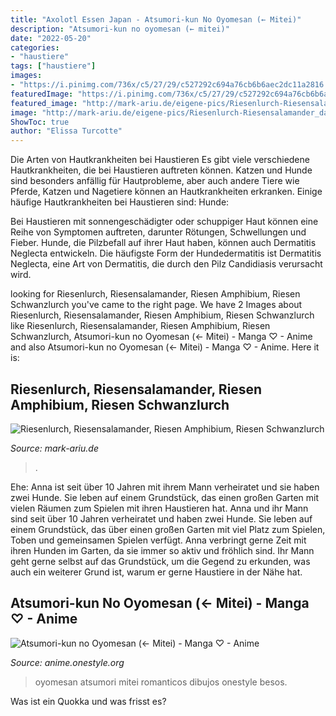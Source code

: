 ```yaml
---
title: "Axolotl Essen Japan - Atsumori-kun No Oyomesan (← Mitei)"
description: "Atsumori-kun no oyomesan (← mitei)"
date: "2022-05-20"
categories:
- "haustiere"
tags: ["haustiere"]
images:
- "https://i.pinimg.com/736x/c5/27/29/c527292c694a76cb6b6aec2dc11a2816.jpg"
featuredImage: "https://i.pinimg.com/736x/c5/27/29/c527292c694a76cb6b6aec2dc11a2816.jpg"
featured_image: "http://mark-ariu.de/eigene-pics/Riesenlurch-Riesensalamander_das-groesste-Amphibium-der-Welt/Riesenlurch-Riesensalamander-Riesen-Amphibium-Riesen-Schwanzlurch_das-groesste-Amphibium-der-Welt_9.jpg"
image: "http://mark-ariu.de/eigene-pics/Riesenlurch-Riesensalamander_das-groesste-Amphibium-der-Welt/Riesenlurch-Riesensalamander-Riesen-Amphibium-Riesen-Schwanzlurch_das-groesste-Amphibium-der-Welt_9.jpg"
ShowToc: true
author: "Elissa Turcotte"
---
```



Die Arten von Hautkrankheiten bei Haustieren
Es gibt viele verschiedene Hautkrankheiten, die bei Haustieren auftreten können. Katzen und Hunde sind besonders anfällig für Hautprobleme, aber auch andere Tiere wie Pferde, Katzen und Nagetiere können an Hautkrankheiten erkranken. Einige häufige Hautkrankheiten bei Haustieren sind:
Hunde:

Bei Haustieren mit sonnengeschädigter oder schuppiger Haut können eine Reihe von Symptomen auftreten, darunter Rötungen, Schwellungen und Fieber. Hunde, die Pilzbefall auf ihrer Haut haben, können auch Dermatitis Neglecta entwickeln. Die häufigste Form der Hundedermatitis ist Dermatitis Neglecta, eine Art von Dermatitis, die durch den Pilz Candidiasis verursacht wird.

	

		
looking for Riesenlurch, Riesensalamander, Riesen Amphibium, Riesen Schwanzlurch you've came to the right page. We have 2 Images about Riesenlurch, Riesensalamander, Riesen Amphibium, Riesen Schwanzlurch like Riesenlurch, Riesensalamander, Riesen Amphibium, Riesen Schwanzlurch, Atsumori-kun no Oyomesan (← Mitei) - Manga ♡ - Anime and also Atsumori-kun no Oyomesan (← Mitei) - Manga ♡ - Anime. Here it is:
		
    
## Riesenlurch, Riesensalamander, Riesen Amphibium, Riesen Schwanzlurch

<img loading=lazy src="http://mark-ariu.de/eigene-pics/Riesenlurch-Riesensalamander_das-groesste-Amphibium-der-Welt/Riesenlurch-Riesensalamander-Riesen-Amphibium-Riesen-Schwanzlurch_das-groesste-Amphibium-der-Welt_9.jpg" onerror="this.onerror=null;this.src='https://tse1.mm.bing.net/th?id=OIP.IZYxLyxzYqJK9pOoSnXEmwHaFE&amp;pid=15.1';" alt="Riesenlurch, Riesensalamander, Riesen Amphibium, Riesen Schwanzlurch">

_Source: mark-ariu.de_

>. 

	

Ehe: Anna ist seit über 10 Jahren mit ihrem Mann verheiratet und sie haben zwei Hunde. Sie leben auf einem Grundstück, das einen großen Garten mit vielen Räumen zum Spielen mit ihren Haustieren hat.
Anna und ihr Mann sind seit über 10 Jahren verheiratet und haben zwei Hunde. Sie leben auf einem Grundstück, das über einen großen Garten mit viel Platz zum Spielen, Toben und gemeinsamen Spielen verfügt. Anna verbringt gerne Zeit mit ihren Hunden im Garten, da sie immer so aktiv und fröhlich sind. Ihr Mann geht gerne selbst auf das Grundstück, um die Gegend zu erkunden, was auch ein weiterer Grund ist, warum er gerne Haustiere in der Nähe hat.

    
## Atsumori-kun No Oyomesan (← Mitei) - Manga ♡ - Anime

<img loading=lazy src="https://i.pinimg.com/736x/c5/27/29/c527292c694a76cb6b6aec2dc11a2816.jpg" onerror="this.onerror=null;this.src='https://tse3.mm.bing.net/th?id=OIP.s_PEzrmUsCBMVhysjdZAmQHaKo&amp;pid=15.1';" alt="Atsumori-kun no Oyomesan (← Mitei) - Manga ♡ - Anime">

_Source: anime.onestyle.org_

>oyomesan atsumori mitei romanticos dibujos onestyle besos. 

	

Was ist ein Quokka und was frisst es?

